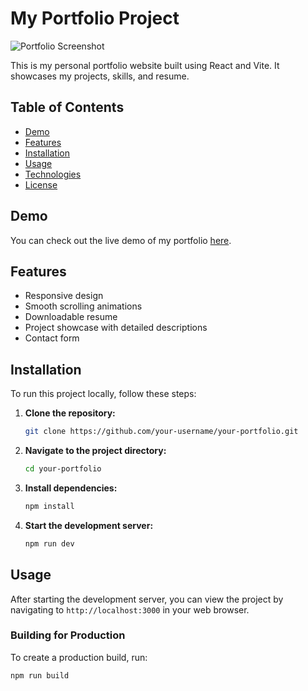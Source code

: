 # My Portfolio Project

![Portfolio Screenshot](./public/hassan_blog.png)

This is my personal portfolio website built using React and Vite. It showcases my projects, skills, and resume.

## Table of Contents

- [Demo](#demo)
- [Features](#features)
- [Installation](#installation)
- [Usage](#usage)
- [Technologies](#technologies)
- [License](#license)

## Demo

You can check out the live demo of my portfolio [here](https://your-portfolio-link.com).

## Features

- Responsive design
- Smooth scrolling animations
- Downloadable resume
- Project showcase with detailed descriptions
- Contact form

## Installation

To run this project locally, follow these steps:

1. **Clone the repository:**

    ```bash
    git clone https://github.com/your-username/your-portfolio.git
    ```

2. **Navigate to the project directory:**

    ```bash
    cd your-portfolio
    ```

3. **Install dependencies:**

    ```bash
    npm install
    ```

4. **Start the development server:**

    ```bash
    npm run dev
    ```

## Usage

After starting the development server, you can view the project by navigating to `http://localhost:3000` in your web browser.

### Building for Production

To create a production build, run:

```bash
npm run build

